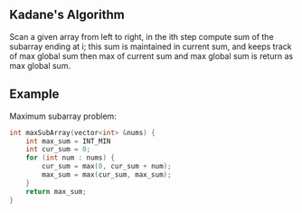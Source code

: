 ## Kadane's Algorithm

Scan a given array from left to right, in the ith step compute sum of the subarray ending at i; this sum is maintained in current sum, and keeps track of max global sum then max of current sum and max global sum is return as max global sum.

## Example

Maximum subarray problem: 

```c++
int maxSubArray(vector<int> &nums) {
	int max_sum = INT_MIN
	int cur_sum = 0;
	for (int num : nums) {
		cur_sum = max(0, cur_sum + num);
		max_sum = max(cur_sum, max_sum);
	}
	return max_sum;
}
```
